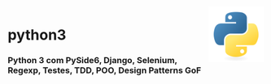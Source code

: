 <img src="https://github.com/devicons/devicon/blob/master/icons/python/python-original.svg" align="right" width="110">

# python3

<h3>Python 3 com PySide6, Django, Selenium, Regexp, Testes, TDD, POO, Design Patterns GoF</h3>
<br>
